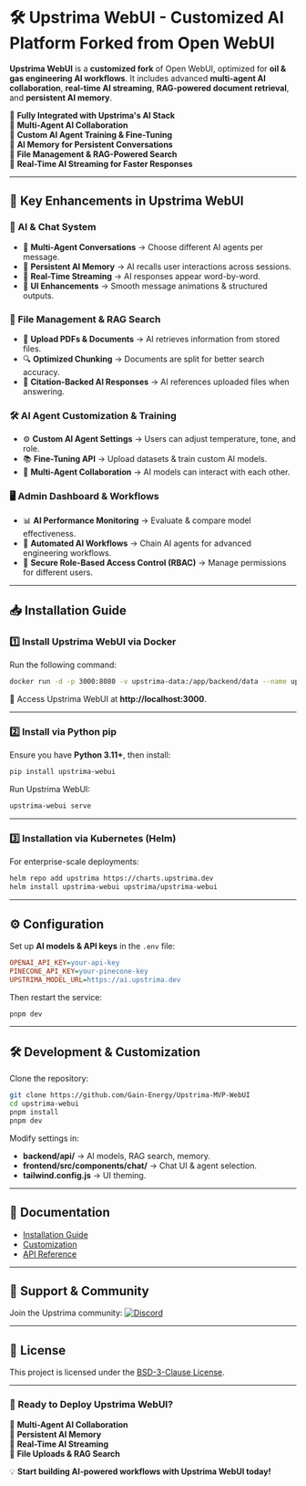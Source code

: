# 🛠 Upstrima WebUI - Customized AI Platform Forked from Open WebUI

**Upstrima WebUI** is a **customized fork** of Open WebUI, optimized for **oil & gas engineering AI workflows**. It includes advanced **multi-agent AI collaboration**, **real-time AI streaming**, **RAG-powered document retrieval**, and **persistent AI memory**.

🔹 **Fully Integrated with Upstrima's AI Stack**  
🔹 **Multi-Agent AI Collaboration**  
🔹 **Custom AI Agent Training & Fine-Tuning**  
🔹 **AI Memory for Persistent Conversations**  
🔹 **File Management & RAG-Powered Search**  
🔹 **Real-Time AI Streaming for Faster Responses**  

---

## 🚀 Key Enhancements in Upstrima WebUI
### 🔹 AI & Chat System
- 🤖 **Multi-Agent Conversations** → Choose different AI agents per message.
- 🧠 **Persistent AI Memory** → AI recalls user interactions across sessions.
- 🔄 **Real-Time Streaming** → AI responses appear word-by-word.
- 🎨 **UI Enhancements** → Smooth message animations & structured outputs.

### 📂 File Management & RAG Search
- 📄 **Upload PDFs & Documents** → AI retrieves information from stored files.
- 🔍 **Optimized Chunking** → Documents are split for better search accuracy.
- 📌 **Citation-Backed AI Responses** → AI references uploaded files when answering.

### 🛠 AI Agent Customization & Training
- ⚙️ **Custom AI Agent Settings** → Users can adjust temperature, tone, and role.
- 📚 **Fine-Tuning API** → Upload datasets & train custom AI models.
- 🔗 **Multi-Agent Collaboration** → AI models can interact with each other.

### 🖥️ Admin Dashboard & Workflows
- 📊 **AI Performance Monitoring** → Evaluate & compare model effectiveness.
- 🔄 **Automated AI Workflows** → Chain AI agents for advanced engineering workflows.
- 📁 **Secure Role-Based Access Control (RBAC)** → Manage permissions for different users.

---

## 📥 Installation Guide

### 1️⃣ Install Upstrima WebUI via Docker
Run the following command:
```bash
docker run -d -p 3000:8080 -v upstrima-data:/app/backend/data --name upstrima-webui --restart always ghcr.io/upstrima/upstrima-webui:main
```
🔹 Access Upstrima WebUI at **http://localhost:3000**.

---

### 2️⃣ Install via Python pip
Ensure you have **Python 3.11+**, then install:
```bash
pip install upstrima-webui
```
Run Upstrima WebUI:
```bash
upstrima-webui serve
```

---

### 3️⃣ Installation via Kubernetes (Helm)
For enterprise-scale deployments:
```bash
helm repo add upstrima https://charts.upstrima.dev
helm install upstrima-webui upstrima/upstrima-webui
```

---

## ⚙️ Configuration
Set up **AI models & API keys** in the `.env` file:
```ini
OPENAI_API_KEY=your-api-key
PINECONE_API_KEY=your-pinecone-key
UPSTRIMA_MODEL_URL=https://ai.upstrima.dev
```
Then restart the service:
```bash
pnpm dev
```

---

## 🛠 Development & Customization
Clone the repository:
```bash
git clone https://github.com/Gain-Energy/Upstrima-MVP-WebUI
cd upstrima-webui
pnpm install
pnpm dev
```
Modify settings in:
- **backend/api/** → AI models, RAG search, memory.
- **frontend/src/components/chat/** → Chat UI & agent selection.
- **tailwind.config.js** → UI theming.

---

## 📖 Documentation
- [Installation Guide](https://docs.upstrima.dev/webui/install)
- [Customization](https://docs.upstrima.dev/webui/customization)
- [API Reference](https://docs.upstrima.dev/webui/api)

---

## 💬 Support & Community
Join the Upstrima community:
[![Discord](https://img.shields.io/badge/Discord-Upstrima-blue?logo=discord&logoColor=white)](https://discord.gg/upstrima)

---

## 📜 License
This project is licensed under the [BSD-3-Clause License](LICENSE).

---

### 🚀 Ready to Deploy Upstrima WebUI?
🔹 **Multi-Agent AI Collaboration**  
🔹 **Persistent AI Memory**  
🔹 **Real-Time AI Streaming**  
🔹 **File Uploads & RAG Search**  

💡 **Start building AI-powered workflows with Upstrima WebUI today!**
